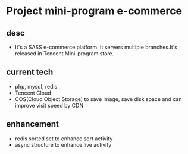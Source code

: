# Project mini-program e-commerce
## desc
- It's a SASS e-commerce platform. It servers multiple branches.It's released in Tencent Mini-program store. 

## current tech
- php, mysql, redis
- Tencent Cloud
- COS(Cloud Object Storage) to save image, save disk space and can improve visit speed by CDN 

## enhancement
- redis sorted set to enhance sort activity
- async structure to enhance live activity
